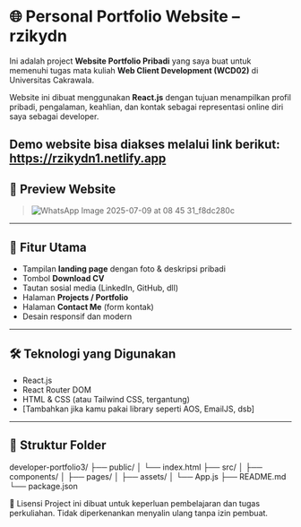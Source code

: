 # 🌐 Personal Portfolio Website – rzikydn

Ini adalah project **Website Portfolio Pribadi** yang saya buat untuk memenuhi tugas mata kuliah **Web Client Development (WCD02)** di Universitas Cakrawala.

Website ini dibuat menggunakan **React.js** dengan tujuan menampilkan profil pribadi, pengalaman, keahlian, dan kontak sebagai representasi online diri saya sebagai developer.

Demo website bisa diakses melalui link berikut: https://rzikydn1.netlify.app
---

## 📸 Preview Website

>  ![WhatsApp Image 2025-07-09 at 08 45 31_f8dc280c](https://github.com/user-attachments/assets/28b4f046-f529-45c2-bf81-2dead4e1468a)

---

## 🚀 Fitur Utama

- Tampilan **landing page** dengan foto & deskripsi pribadi
- Tombol **Download CV**
- Tautan sosial media (LinkedIn, GitHub, dll)
- Halaman **Projects / Portfolio**
- Halaman **Contact Me** (form kontak)
- Desain responsif dan modern

---

## 🛠️ Teknologi yang Digunakan

- React.js
- React Router DOM
- HTML & CSS (atau Tailwind CSS, tergantung)
- [Tambahkan jika kamu pakai library seperti AOS, EmailJS, dsb]

---

## 📁 Struktur Folder

developer-portfolio3/
├── public/
│ └── index.html
├── src/
│ ├── components/
│ ├── pages/
│ ├── assets/
│ └── App.js
├── README.md
└── package.json

📄 Lisensi
Project ini dibuat untuk keperluan pembelajaran dan tugas perkuliahan. Tidak diperkenankan menyalin ulang tanpa izin pembuat.
